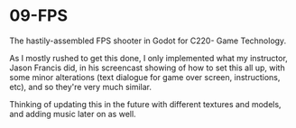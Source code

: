# 09-FPS
The hastily-assembled FPS shooter in Godot for C220- Game Technology.

As I mostly rushed to get this done, I only implemented what my instructor, Jason Francis did, in his screencast showing of how to set this all up, with some minor alterations (text dialogue for game over screen, instructions, etc), and so they're very much similar.

Thinking of updating this in the future with different textures and models, and adding music later on as well.
